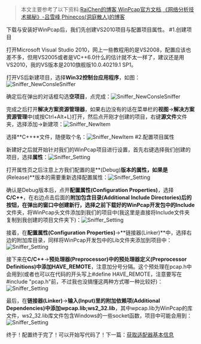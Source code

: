 > 本文主要参考了以下资料:[RaiChen的博客](http://www.cnblogs.com/raichen/p/4128819.html),[WinPcap官方文档](http://www.ferrisxu.com/WinPcap/html/index.html),[《网络分析技术揭秘》-吕雪峰](http://book.douban.com/subject/10830686/),[Phinecos(洞庭散人)的博客](http://www.cnblogs.com/phinecos/archive/2008/10/20/1315176.html)

下载与安装好WinPcap后，我们先创建VS2010项目与配置项目属性。
#1.创建项目

打开Microsoft Visual Studio 2010，网上一些教程用的是VS2008，配置应该也差不多，但用VS2005或者是VC++6.0什么的估计就不太一样了，建议还是用VS2010，我的VS版本是2010旗舰版10.0.40219.1 SP1。

打开VS后新建项目，选择**Win32控制台应用程序**，如图：![Sniffer_NewConsleSniffer](https://raw.githubusercontent.com/Heatwave/Blog/master/images/Sniffer_NewConsleSniffer0.jpg)

确定后在弹出的对话框勾选**空项目**，点完成：![Sniffer_NewConsleSniffer](https://raw.githubusercontent.com/Heatwave/Blog/master/images/Sniffer_NewConsleSniffer1.jpg)

完成之后打开**解决方案资源管理器**，如果右边没有的话在菜单栏的**视图**->**解决方案资源管理**中(或按Ctrl+Alt+L)打开，然后点开刚才创建的项目，右键**源文件**文件夹，选择添加->新建项：![Sniffer_NewItem](https://raw.githubusercontent.com/Heatwave/Blog/master/images/Sniffer_NewItem0.jpg)

选择**C++**文件，随便取个名：![Sniffer_NewItem](https://raw.githubusercontent.com/Heatwave/Blog/master/images/Sniffer_NewItem1.jpg)
#2.配置项目属性

新建好之后就开始针对我们的WinPcap项目进行设置，首先右键选择我们创建的项目，选择**属性**：![Sniffer_Setting](https://raw.githubusercontent.com/Heatwave/Blog/master/images/Sniffer_Setting0.jpg)

打开属性页之后注意上方我们配置的是**(Debug)**版本的属性，如果是**(Release)**版本的需要重新选择配置属性：![Sniffer_Setting](https://raw.githubusercontent.com/Heatwave/Blog/master/images/Sniffer_Setting1.jpg)

确认是Debug版本后，点开**配置属性(Configuration Properties)**，选择**C/C++**，在右边点击后面的**附加包含目录(Additional Include Directories)**后的按钮，在弹出的窗口中创建新行，选择之前下载好的WinPcap开发包中的**Include**文件夹，将WinPcap头文件添加到我们的项目中(我这里是直接将Include文件夹复制到我创建的项目文件夹下)：![Sniffer_Setting](https://raw.githubusercontent.com/Heatwave/Blog/master/images/Sniffer_Setting2.jpg)

接着，在**配置属性(Configuration Properties)**->**链接器(Linker)**中，选择右边的附加库目录，同样将WinPcap开发包中的Lib文件夹添加到项目中：![Sniffer_Setting](https://raw.githubusercontent.com/Heatwave/Blog/master/images/Sniffer_Setting3.jpg)

接下来在**C/C++**->**预处理器(Preprocessor)**中的**预处理器定义(Preprocessor Definitions)**中添加**HAVE_REMOTE**，注意加分号分隔。这个预处理在pcap.h中会用到(或者也可以在代码的开头写上#define HAVE_REMOTE，注意要写在#include "pcap.h"前，不过我也没搞懂这两种方式哪一种比较好)：![Sniffer_Setting](https://raw.githubusercontent.com/Heatwave/Blog/master/images/Sniffer_Setting4.jpg)

 最后，在**链接器(Linker)**->**输入(Input)**里的**附加依赖项(Additional Dependencies)**中添加**wpcap.lib;ws2_32.lib**，其中wpcap.lib为WinPcap的库文件，ws2_32.lib库文件包含Windows的一些socket函数，项目中可能会用到：![Sniffer_Setting](https://raw.githubusercontent.com/Heatwave/Blog/master/images/Sniffer_Setting5.jpg)

终于！配置终于完了！可以开始写代码了！下一篇：[获取适配器基本信息](get-the-adapter-info.md)
